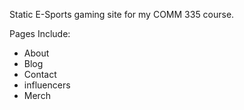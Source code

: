 Static E-Sports gaming site for my COMM 335 course.

Pages Include:

- About
- Blog
- Contact
- influencers
- Merch
